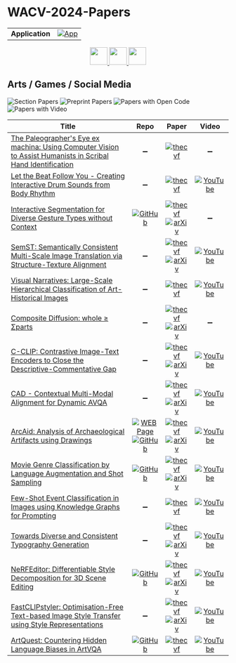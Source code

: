 # WACV-2024-Papers

<table>
    <tr>
        <td><strong>Application</strong></td>
        <td>
            <a href="https://huggingface.co/spaces/DmitryRyumin/NewEraAI-Papers" style="float:left;">
                <img src="https://img.shields.io/badge/🤗-NewEraAI--Papers-FFD21F.svg" alt="App" />
            </a>
        </td>
    </tr>
</table>

<div align="center">
    <a href="https://github.com/DmitryRyumin/WACV-2024-Papers/blob/main/sections/animals_insects.md">
        <img src="https://cdn.jsdelivr.net/gh/DmitryRyumin/NewEraAI-Papers@main/images/left.svg" width="40" alt="" />
    </a>
    <a href="https://github.com/DmitryRyumin/WACV-2024-Papers/">
        <img src="https://cdn.jsdelivr.net/gh/DmitryRyumin/NewEraAI-Papers@main/images/home.svg" width="40" alt="" />
    </a>
    <a href="https://github.com/DmitryRyumin/WACV-2024-Papers/blob/main/sections/autonomous_driving.md">
        <img src="https://cdn.jsdelivr.net/gh/DmitryRyumin/NewEraAI-Papers@main/images/right.svg" width="40" alt="" />
    </a>
</div>

## Arts / Games / Social Media

![Section Papers](https://img.shields.io/badge/Section%20Papers-15-42BA16) ![Preprint Papers](https://img.shields.io/badge/Preprint%20Papers-10-b31b1b) ![Papers with Open Code](https://img.shields.io/badge/Papers%20with%20Open%20Code-5-1D7FBF) ![Papers with Video](https://img.shields.io/badge/Papers%20with%20Video-12-FF0000)

| **Title** | **Repo** | **Paper** | **Video** |
|-----------|:--------:|:---------:|:---------:|
| [The Paleographer's Eye ex machina: Using Computer Vision to Assist Humanists in Scribal Hand Identification](https://openaccess.thecvf.com/content/WACV2024/html/Grieggs_The_Paleographers_Eye_ex_machina_Using_Computer_Vision_To_Assist_WACV_2024_paper.html) | :heavy_minus_sign: | [![thecvf](https://img.shields.io/badge/pdf-thecvf-7395C5.svg)](https://openaccess.thecvf.com/content/WACV2024/papers/Grieggs_The_Paleographers_Eye_ex_machina_Using_Computer_Vision_To_Assist_WACV_2024_paper.pdf) | :heavy_minus_sign: |
| [Let the Beat Follow You - Creating Interactive Drum Sounds from Body Rhythm](https://openaccess.thecvf.com/content/WACV2024/html/Liu_Let_the_Beat_Follow_You_-_Creating_Interactive_Drum_Sounds_WACV_2024_paper.html) | :heavy_minus_sign: | [![thecvf](https://img.shields.io/badge/pdf-thecvf-7395C5.svg)](https://openaccess.thecvf.com/content/WACV2024/papers/Liu_Let_the_Beat_Follow_You_-_Creating_Interactive_Drum_Sounds_WACV_2024_paper.pdf) | [![YouTube](https://img.shields.io/badge/YouTube-%23FF0000.svg?style=for-the-badge&logo=YouTube&logoColor=white)](https://www.youtube.com/watch?v=8vvlv0MuGu8) |
| [Interactive Segmentation for Diverse Gesture Types without Context](https://openaccess.thecvf.com/content/WACV2024/html/Myers-Dean_Interactive_Segmentation_for_Diverse_Gesture_Types_Without_Context_WACV_2024_paper.html) | [![GitHub](https://img.shields.io/github/stars/joshmyersdean/dig?style=flat)](https://github.com/joshmyersdean/dig) | [![thecvf](https://img.shields.io/badge/pdf-thecvf-7395C5.svg)](https://openaccess.thecvf.com/content/WACV2024/papers/Myers-Dean_Interactive_Segmentation_for_Diverse_Gesture_Types_Without_Context_WACV_2024_paper.pdf) <br /> [![arXiv](https://img.shields.io/badge/arXiv-2307.10518-b31b1b.svg)](https://arxiv.org/abs/2307.10518) | :heavy_minus_sign: |
| [SemST: Semantically Consistent Multi-Scale Image Translation via Structure-Texture Alignment](https://openaccess.thecvf.com/content/WACV2024/html/Zhao_SemST_Semantically_Consistent_Multi-Scale_Image_Translation_via_Structure-Texture_Alignment_WACV_2024_paper.html) | :heavy_minus_sign: | [![thecvf](https://img.shields.io/badge/pdf-thecvf-7395C5.svg)](https://openaccess.thecvf.com/content/WACV2024/papers/Zhao_SemST_Semantically_Consistent_Multi-Scale_Image_Translation_via_Structure-Texture_Alignment_WACV_2024_paper.pdf) <br /> [![arXiv](https://img.shields.io/badge/arXiv-2310.04995-b31b1b.svg)](https://arxiv.org/abs/2310.04995) | [![YouTube](https://img.shields.io/badge/YouTube-%23FF0000.svg?style=for-the-badge&logo=YouTube&logoColor=white)](https://www.youtube.com/watch?v=t2YZxvSnzCY) |
| [Visual Narratives: Large-Scale Hierarchical Classification of Art-Historical Images](https://openaccess.thecvf.com/content/WACV2024/html/Springstein_Visual_Narratives_Large-Scale_Hierarchical_Classification_of_Art-Historical_Images_WACV_2024_paper.html) | :heavy_minus_sign: | [![thecvf](https://img.shields.io/badge/pdf-thecvf-7395C5.svg)](https://openaccess.thecvf.com/content/WACV2024/papers/Springstein_Visual_Narratives_Large-Scale_Hierarchical_Classification_of_Art-Historical_Images_WACV_2024_paper.pdf) | [![YouTube](https://img.shields.io/badge/YouTube-%23FF0000.svg?style=for-the-badge&logo=YouTube&logoColor=white)](https://www.youtube.com/watch?v=aLHBX0ZOLvo) |
| [Composite Diffusion: whole ≥ Σparts](https://openaccess.thecvf.com/content/WACV2024/html/Jamwal_Composite_Diffusion_whole__Sparts_WACV_2024_paper.html) | :heavy_minus_sign: | [![thecvf](https://img.shields.io/badge/pdf-thecvf-7395C5.svg)](https://openaccess.thecvf.com/content/WACV2024/papers/Jamwal_Composite_Diffusion_whole__Sparts_WACV_2024_paper.pdf) <br /> [![arXiv](https://img.shields.io/badge/arXiv-2307.13720-b31b1b.svg)](https://arxiv.org/abs/2307.13720) | :heavy_minus_sign: |
| [C-CLIP: Contrastive Image-Text Encoders to Close the Descriptive-Commentative Gap](https://openaccess.thecvf.com/content/WACV2024/html/Theisen_C-CLIP_Contrastive_Image-Text_Encoders_To_Close_the_Descriptive-Commentative_Gap_WACV_2024_paper.html) | :heavy_minus_sign: | [![thecvf](https://img.shields.io/badge/pdf-thecvf-7395C5.svg)](https://openaccess.thecvf.com/content/WACV2024/papers/Theisen_C-CLIP_Contrastive_Image-Text_Encoders_To_Close_the_Descriptive-Commentative_Gap_WACV_2024_paper.pdf) <br /> [![arXiv](https://img.shields.io/badge/arXiv-2309.03921-b31b1b.svg)](https://arxiv.org/abs/2309.03921) | [![YouTube](https://img.shields.io/badge/YouTube-%23FF0000.svg?style=for-the-badge&logo=YouTube&logoColor=white)](https://www.youtube.com/watch?v=f0nYR7CNRiE) |
| [CAD - Contextual Multi-Modal Alignment for Dynamic AVQA](https://openaccess.thecvf.com/content/WACV2024/html/Nadeem_CAD_-_Contextual_Multi-Modal_Alignment_for_Dynamic_AVQA_WACV_2024_paper.html) | :heavy_minus_sign: | [![thecvf](https://img.shields.io/badge/pdf-thecvf-7395C5.svg)](https://openaccess.thecvf.com/content/WACV2024/papers/Nadeem_CAD_-_Contextual_Multi-Modal_Alignment_for_Dynamic_AVQA_WACV_2024_paper.pdf) <br /> [![arXiv](https://img.shields.io/badge/arXiv-2310.16754-b31b1b.svg)](https://arxiv.org/abs/2310.16754) | [![YouTube](https://img.shields.io/badge/YouTube-%23FF0000.svg?style=for-the-badge&logo=YouTube&logoColor=white)](https://www.youtube.com/watch?v=zMLPB2hrnvA) |
| [ArcAid: Analysis of Archaeological Artifacts using Drawings](https://openaccess.thecvf.com/content/WACV2024/html/Hayon_ArcAid_Analysis_of_Archaeological_Artifacts_Using_Drawings_WACV_2024_paper.html) | [![WEB Page](https://img.shields.io/badge/WEB-Page-159957.svg)](https://cgm.technion.ac.il/arcaid/) <br /> [![GitHub](https://img.shields.io/github/stars/offry/Arc-Aid?style=flat)](https://github.com/offry/Arc-Aid) | [![thecvf](https://img.shields.io/badge/pdf-thecvf-7395C5.svg)](https://openaccess.thecvf.com/content/WACV2024/papers/Hayon_ArcAid_Analysis_of_Archaeological_Artifacts_Using_Drawings_WACV_2024_paper.pdf) <br /> [![arXiv](https://img.shields.io/badge/arXiv-2211.09480-b31b1b.svg)](https://arxiv.org/abs/2211.09480) | [![YouTube](https://img.shields.io/badge/YouTube-%23FF0000.svg?style=for-the-badge&logo=YouTube&logoColor=white)](https://www.youtube.com/watch?v=b12yIvt32Yg) |
| [Movie Genre Classification by Language Augmentation and Shot Sampling](https://openaccess.thecvf.com/content/WACV2024/html/Zhang_Movie_Genre_Classification_by_Language_Augmentation_and_Shot_Sampling_WACV_2024_paper.html) | [![GitHub](https://img.shields.io/github/stars/Zhongping-Zhang/Movie-CLIP?style=flat)](https://github.com/Zhongping-Zhang/Movie-CLIP) | [![thecvf](https://img.shields.io/badge/pdf-thecvf-7395C5.svg)](https://openaccess.thecvf.com/content/WACV2024/papers/Zhang_Movie_Genre_Classification_by_Language_Augmentation_and_Shot_Sampling_WACV_2024_paper.pdf) <br /> [![arXiv](https://img.shields.io/badge/arXiv-2203.13281-b31b1b.svg)](https://arxiv.org/abs/2203.13281) | [![YouTube](https://img.shields.io/badge/YouTube-%23FF0000.svg?style=for-the-badge&logo=YouTube&logoColor=white)](https://www.youtube.com/watch?v=aQHQVnEcwe4) |
| [Few-Shot Event Classification in Images using Knowledge Graphs for Prompting](https://openaccess.thecvf.com/content/WACV2024/html/Tahmasebzadeh_Few-Shot_Event_Classification_in_Images_Using_Knowledge_Graphs_for_Prompting_WACV_2024_paper.html) | :heavy_minus_sign: | [![thecvf](https://img.shields.io/badge/pdf-thecvf-7395C5.svg)](https://openaccess.thecvf.com/content/WACV2024/papers/Tahmasebzadeh_Few-Shot_Event_Classification_in_Images_Using_Knowledge_Graphs_for_Prompting_WACV_2024_paper.pdf) | [![YouTube](https://img.shields.io/badge/YouTube-%23FF0000.svg?style=for-the-badge&logo=YouTube&logoColor=white)](https://www.youtube.com/watch?v=A-gHA58gLIo) |
| [Towards Diverse and Consistent Typography Generation](https://openaccess.thecvf.com/content/WACV2024/html/Shimoda_Towards_Diverse_and_Consistent_Typography_Generation_WACV_2024_paper.html) | :heavy_minus_sign: | [![thecvf](https://img.shields.io/badge/pdf-thecvf-7395C5.svg)](https://openaccess.thecvf.com/content/WACV2024/papers/Shimoda_Towards_Diverse_and_Consistent_Typography_Generation_WACV_2024_paper.pdf) <br /> [![arXiv](https://img.shields.io/badge/arXiv-2309.02099-b31b1b.svg)](https://arxiv.org/abs/2309.02099) | [![YouTube](https://img.shields.io/badge/YouTube-%23FF0000.svg?style=for-the-badge&logo=YouTube&logoColor=white)](https://www.youtube.com/watch?v=Ix5dZyh_BDA) |
| [NeRFEditor: Differentiable Style Decomposition for 3D Scene Editing](https://openaccess.thecvf.com/content/WACV2024/html/Sun_NeRFEditor_Differentiable_Style_Decomposition_for_3D_Scene_Editing_WACV_2024_paper.html) | [![GitHub](https://img.shields.io/github/stars/Chuny1/NeRFEditor?style=flat)](https://github.com/Chuny1/NeRFEditor) | [![thecvf](https://img.shields.io/badge/pdf-thecvf-7395C5.svg)](https://openaccess.thecvf.com/content/WACV2024/papers/Sun_NeRFEditor_Differentiable_Style_Decomposition_for_3D_Scene_Editing_WACV_2024_paper.pdf) <br /> [![arXiv](https://img.shields.io/badge/arXiv-2212.03848-b31b1b.svg)](https://arxiv.org/abs/2212.03848) | [![YouTube](https://img.shields.io/badge/YouTube-%23FF0000.svg?style=for-the-badge&logo=YouTube&logoColor=white)](https://www.youtube.com/watch?v=RoAtNc0ibbQ) |
| [FastCLIPstyler: Optimisation-Free Text-based Image Style Transfer using Style Representations](https://openaccess.thecvf.com/content/WACV2024/html/Suresh_FastCLIPstyler_Optimisation-Free_Text-Based_Image_Style_Transfer_Using_Style_Representations_WACV_2024_paper.html) | :heavy_minus_sign: | [![thecvf](https://img.shields.io/badge/pdf-thecvf-7395C5.svg)](https://openaccess.thecvf.com/content/WACV2024/papers/Suresh_FastCLIPstyler_Optimisation-Free_Text-Based_Image_Style_Transfer_Using_Style_Representations_WACV_2024_paper.pdf) <br /> [![arXiv](https://img.shields.io/badge/arXiv-2210.03461-b31b1b.svg)](https://arxiv.org/abs/2210.03461) | [![YouTube](https://img.shields.io/badge/YouTube-%23FF0000.svg?style=for-the-badge&logo=YouTube&logoColor=white)](https://www.youtube.com/watch?v=IR-VHSiEezw) |
| [ArtQuest: Countering Hidden Language Biases in ArtVQA](https://openaccess.thecvf.com/content/WACV2024/html/Bleidt_ArtQuest_Countering_Hidden_Language_Biases_in_ArtVQA_WACV_2024_paper.html) | [![GitHub](https://img.shields.io/github/stars/bletib/artquest?style=flat)](https://github.com/bletib/artquest) | [![thecvf](https://img.shields.io/badge/pdf-thecvf-7395C5.svg)](https://openaccess.thecvf.com/content/WACV2024/papers/Bleidt_ArtQuest_Countering_Hidden_Language_Biases_in_ArtVQA_WACV_2024_paper.pdf) | [![YouTube](https://img.shields.io/badge/YouTube-%23FF0000.svg?style=for-the-badge&logo=YouTube&logoColor=white)](https://www.youtube.com/watch?v=_Ne9dq9AjBw) |

